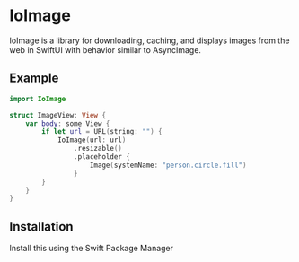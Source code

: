 # IoImage

IoImage is a library for downloading, caching, and displays images from the web in SwiftUI with behavior similar to AsyncImage.

## Example

```swift
import IoImage

struct ImageView: View {
    var body: some View {
        if let url = URL(string: "") {
            IoImage(url: url)
                .resizable()
                .placeholder {
                    Image(systemName: "person.circle.fill")
                }
        }
    }
}
```

## Installation

Install this using the Swift Package Manager
